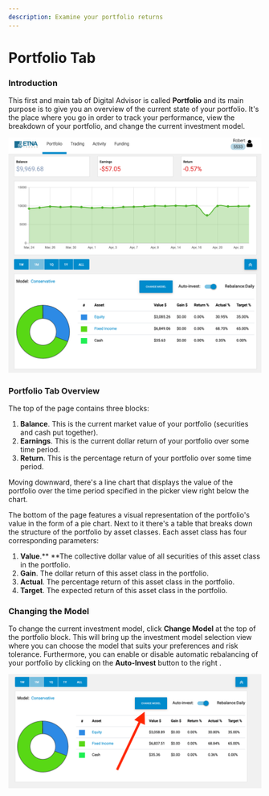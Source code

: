 ```yaml
---
description: Examine your portfolio returns
---
```


# Portfolio Tab

### Introduction

This first and main tab of Digital Advisor is called **Portfolio** and its main purpose is to give you an overview of the current state of your portfolio. It's the place where you go in order to track your performance, view the breakdown of your portfolio, and change the current investment model.

![](<../../.gitbook/assets/screenshot-2020-04-23-at-20.19.41 (1).png>)

### Portfolio Tab Overview

The top of the page contains three blocks:

1. **Balance**. This is the current market value of your portfolio (securities and cash put together).
2. **Earnings**. This is the current dollar return of your portfolio over some time period.
3. **Return**. This is the percentage return of your portfolio over some time period.

Moving downward, there's a line chart that displays the value of the portfolio over the time period specified in the picker view right below the chart.

The bottom of the page features a visual representation of the portfolio's value in the form of a pie chart. Next to it there's a table that breaks down the structure of the portfolio by asset classes. Each asset class has four corresponding parameters:

1. **Value**.** **The collective dollar value of all securities of this asset class in the portfolio.
2. **Gain**. The dollar return of this asset class in the portfolio.
3. **Actual**. The percentage return of this asset class in the portfolio.
4. **Target**. The expected return of this asset class in the portfolio.

### Changing the Model

To change the current investment model, click **Change Model** at the top of the portfolio block. This will bring up the investment model selection view where you can choose the model that suits your preferences and risk tolerance. Furthermore, you can enable or disable automatic rebalancing of your portfolio by clicking on the **Auto-Invest** button to the right .

![](../../.gitbook/assets/screenshot-2020-04-24-at-16.47.43.png)


